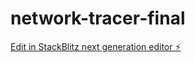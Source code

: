 # network-tracer-final

[Edit in StackBlitz next generation editor ⚡️](https://stackblitz.com/~/github.com/AlemTuzlak/network-tracer-final)